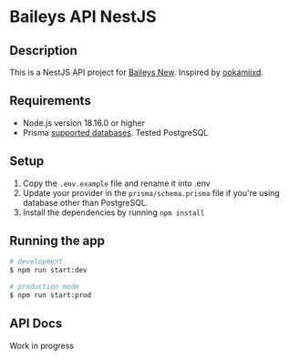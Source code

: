 # Baileys API NestJS

## Description

This is a NestJS API project for [Baileys New](https://github.com/WhiskeySockets/Baileys). Inspired by [ookamiixd](https://github.com/ookamiiixd/baileys-api).

## Requirements

- Node.js version 18.16.0 or higher
- Prisma [supported databases](https://www.prisma.io/docs/reference/database-reference/supported-databases). Tested PostgreSQL

## Setup

1. Copy the `.env.example` file and rename it into .env
2. Update your provider in the `prisma/schema.prisma` file if you're using database other than PostgreSQL.
3. Install the dependencies by running `npm install`

## Running the app

```bash
# development
$ npm run start:dev

# production mode
$ npm run start:prod
```

## API Docs

Work in progress
